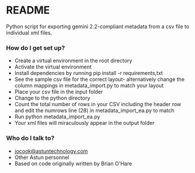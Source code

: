 # README #

Python script for exporting gemini 2.2-compliant metadata from a csv file to individual xml files.

### How do I get set up? ###

* Create a virtual environment in the root directory
* Activate the virtual environment
* Install dependencies by running pip install -r requirements,txt
* See the sample csv file for the correct layout- alternatively change the column mappings in metadata_import.py to match your layout
* Place your csv file in the input folder
* Change to the python directory
* Count the total number of rows in your CSV including the header row and edit the numrows line (28) in metadata_import_ea.py to match
* Run python metadata_import_ea.py
* Your xml files will miraculously appear in the output folder

### Who do I talk to? ###

* jocook@astuntechnology.com
* Other Astun personnel
* Based on code originally written by Brian O'Hare